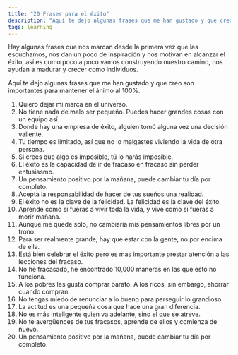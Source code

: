 ```yaml
---
title: "20 Frases para el éxito"
description: "Aquí te dejo algunas frases que me han gustado y que creo son importantes para mantener el ánimo"
tags: learning
---
```


Hay algunas frases que nos marcan desde la primera vez que las escuchamos, nos dan un poco de inspiración y nos motivan en alcanzar el éxito, así es como poco a poco vamos construyendo nuestro camino, nos ayudan a madurar y crecer como individuos.

Aquí te dejo algunas frases que me han gustado y que creo son importantes para mantener el ánimo al 100%.

1. Quiero dejar mi marca en el universo.
2. No tiene nada de malo ser pequeño. Puedes hacer grandes cosas con un equipo así.
3. Donde hay una empresa de éxito, alguien tomó alguna vez una decisión valiente.
4. Tu tiempo es limitado, así que no lo malgastes viviendo la vida de otra persona.
5. Si crees que algo es imposible, tú lo harás imposible.
6. El éxito es la capacidad de ir de fracaso en fracaso sin perder entusiasmo.
7. Un pensamiento positivo por la mañana, puede cambiar tu día por completo.
8. Acepta la responsabilidad de hacer de tus sueños una realidad.
9. El éxito no es la clave de la felicidad. La felicidad es la clave del éxito.
10. Aprende como si fueras a vivir toda la vida, y vive como si fueras a morir mañana.
11. Aunque me quede solo, no cambiaría mis pensamientos libres por un trono.
12. Para ser realmente grande, hay que estar con la gente, no por encima de ella.
13. Está bien celebrar el éxito pero es mas importante prestar atención a las lecciones del fracaso.
14. No he fracasado, he encontrado 10,000 maneras en las que esto no funciona.
15. A los pobres les gusta comprar barato. A los ricos, sin embargo, ahorrar cuando compran.
16. No tengas miedo de renunciar a lo bueno para perseguir lo grandioso.
17. La actitud es una pequeña cosa que hace una gran diferencia.
18. No es más inteligente quien va adelante, sino el que se atreve.
19. No te avergüences de tus fracasos, aprende de ellos y comienza de nuevo.
20. Un pensamiento positivo por la mañana, puede cambiar tu día por completo.
